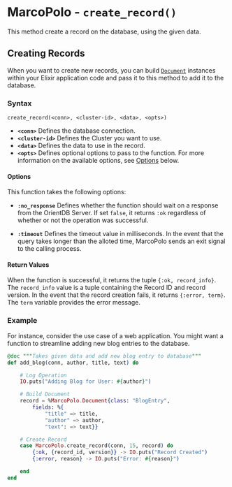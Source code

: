 
# MarcoPolo - `create_record()`

This method create a record on the database, using the given data.

## Creating Records

When you want to create new records, you can build [`Document`](MarcoPolo-Document.md) instances within your Elixir application code and pass it to this method to add it to the database.

### Syntax

```
create_record(<conn>, <cluster-id>, <data>, <opts>)
```

- **`<conn>`** Defines the database connection.
- **`<cluster-id>`** Defines the Cluster you want to use.
- **`<data>`** Defines the data to use in the record.
- **`<opts>`** Defines optional options to pass to the function.  For more information on the available options, see [Options](#options) below.

#### Options

This function takes the following options:

- **`:no_response`** Defines whether the function should wait on a response from the OrientDB Server.  If set `false`, it returns `:ok` regardless of whether or not the operation was successful.

- **`:timeout`** Defines the timeout value in milliseconds.  In the event that the query takes longer than the alloted time, MarcoPolo sends an exit signal to the calling process.


#### Return Values

When the function is successful, it returns the tuple `{:ok, record_info}`.  The `record_info` value is a tuple containing the Record ID and record version.  In the event that the record creation fails, it returns `{:error, term}`.  The `term` variable provides the error message.


### Example

For instance, consider the use case of a web application.  You might want a function to streamline adding new blog entries to the database.

```elixir
@doc """Takes given data and add new blog entry to database"""
def add_blog(conn, author, title, text) do

	# Log Operation
	IO.puts("Adding Blog for User: #{author}")

	# Build Document
	record = %MarcoPolo.Document{class: "BlogEntry",
		fields: %{
			"title" => title,
			"author" => author,
			"text": => text}}

	# Create Record
	case MarcoPolo.create_record(conn, 15, record) do
		{:ok, {record_id, version}} -> IO.puts("Record Created")
		{:error, reason} -> IO.puts("Error: #{reason}")

	end
end
```
